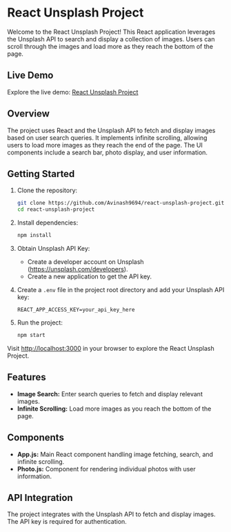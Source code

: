 # React Unsplash Project

Welcome to the React Unsplash Project! This React application leverages the Unsplash API to search and display a collection of images. Users can scroll through the images and load more as they reach the bottom of the page.

## Live Demo

Explore the live demo: [React Unsplash Project](https://react-unsplash1.netlify.app/)

## Overview

The project uses React and the Unsplash API to fetch and display images based on user search queries. It implements infinite scrolling, allowing users to load more images as they reach the end of the page. The UI components include a search bar, photo display, and user information.

## Getting Started

1. Clone the repository:

   ```bash
   git clone https://github.com/Avinash9694/react-unsplash-project.git
   cd react-unsplash-project
   ```

2. Install dependencies:

   ```bash
   npm install
   ```

3. Obtain Unsplash API Key:

   - Create a developer account on Unsplash (https://unsplash.com/developers).
   - Create a new application to get the API key.

4. Create a `.env` file in the project root directory and add your Unsplash API key:

   ```
   REACT_APP_ACCESS_KEY=your_api_key_here
   ```

5. Run the project:

   ```bash
   npm start
   ```

Visit [http://localhost:3000](http://localhost:3000) in your browser to explore the React Unsplash Project.

## Features

- **Image Search:** Enter search queries to fetch and display relevant images.
- **Infinite Scrolling:** Load more images as you reach the bottom of the page.

## Components

- **App.js:** Main React component handling image fetching, search, and infinite scrolling.
- **Photo.js:** Component for rendering individual photos with user information.

## API Integration

The project integrates with the Unsplash API to fetch and display images. The API key is required for authentication.
